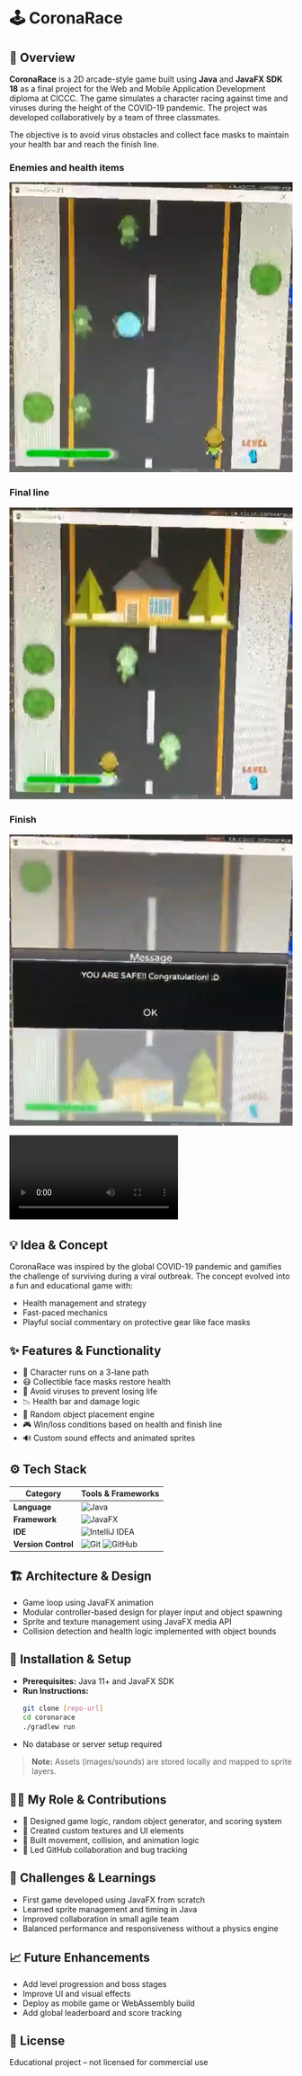 # 🕹️ CoronaRace

## 🧭 Overview
**CoronaRace** is a 2D arcade-style game built using **Java** and **JavaFX SDK 18** as a final project for the Web and Mobile Application Development diploma at CICCC. The game simulates a character racing against time and viruses during the height of the COVID-19 pandemic. The project was developed collaboratively by a team of three classmates.

The objective is to avoid virus obstacles and collect face masks to maintain your health bar and reach the finish line.

### Enemies and health items
![Screenshot](./assets/1.png)

### Final line
![Screenshot](./assets/2.png)

### Finish
![Screenshot](./assets/3.png)

![Watch Video](./assets/demo.mp4)

## 💡 Idea & Concept
CoronaRace was inspired by the global COVID-19 pandemic and gamifies the challenge of surviving during a viral outbreak. The concept evolved into a fun and educational game with:
- Health management and strategy
- Fast-paced mechanics
- Playful social commentary on protective gear like face masks

## ✨ Features & Functionality
- 🧍 Character runs on a 3-lane path
- 😷 Collectible face masks restore health
- 🦠 Avoid viruses to prevent losing life
- 📉 Health bar and damage logic
- 🔁 Random object placement engine
- 🎮 Win/loss conditions based on health and finish line
- 🔊 Custom sound effects and animated sprites

## ⚙️ Tech Stack
| Category             | Tools & Frameworks |
|----------------------|--------------------|
| **Language**         | ![Java](https://img.shields.io/badge/Java-007396?style=for-the-badge&logo=oracle&logoColor=white) |
| **Framework**        | ![JavaFX](https://img.shields.io/badge/JavaFX%20SDK-18-007396?style=for-the-badge&logo=java&logoColor=white) |
| **IDE**              | ![IntelliJ IDEA](https://img.shields.io/badge/IntelliJ%20IDEA-000000?style=for-the-badge&logo=intellijidea&logoColor=white) |
| **Version Control**  | ![Git](https://img.shields.io/badge/Git-F05032?style=for-the-badge&logo=git&logoColor=white) ![GitHub](https://img.shields.io/badge/GitHub-181717?style=for-the-badge&logo=github&logoColor=white) |

## 🏗 Architecture & Design
- Game loop using JavaFX animation
- Modular controller-based design for player input and object spawning
- Sprite and texture management using JavaFX media API
- Collision detection and health logic implemented with object bounds

## 🚀 Installation & Setup
- **Prerequisites:** Java 11+ and JavaFX SDK
- **Run Instructions:**
  ```bash
  git clone [repo-url]
  cd coronarace
  ./gradlew run
  ```
- No database or server setup required

> **Note:** Assets (images/sounds) are stored locally and mapped to sprite layers.

## 🧑‍💻 My Role & Contributions
- 💼 Designed game logic, random object generator, and scoring system
- 🎨 Created custom textures and UI elements
- 🧠 Built movement, collision, and animation logic
- 🤝 Led GitHub collaboration and bug tracking

## 🧗 Challenges & Learnings
- First game developed using JavaFX from scratch
- Learned sprite management and timing in Java
- Improved collaboration in small agile team
- Balanced performance and responsiveness without a physics engine

## 📈 Future Enhancements
- Add level progression and boss stages
- Improve UI and visual effects
- Deploy as mobile game or WebAssembly build
- Add global leaderboard and score tracking

## 🪪 License
Educational project – not licensed for commercial use
